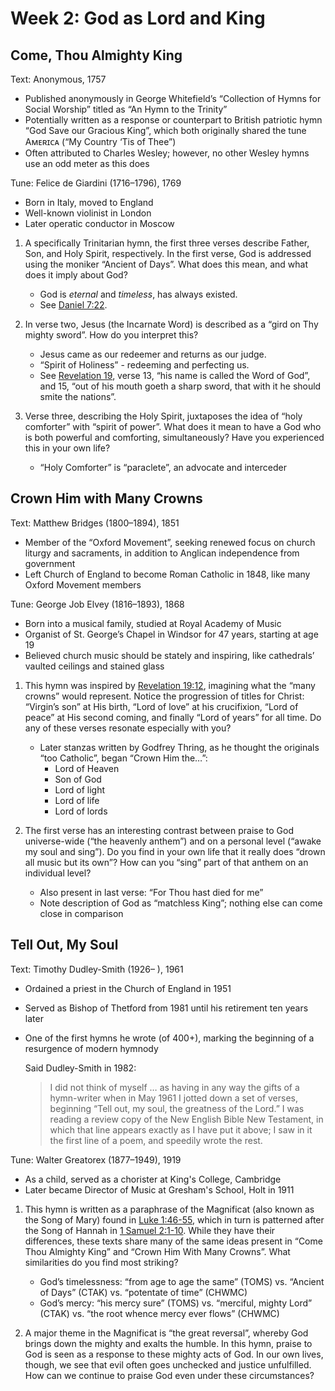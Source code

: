 # Week 2: God as Lord and King

## Come, Thou Almighty King

Text: Anonymous, 1757
 - Published anonymously in George Whitefield’s “Collection of Hymns for Social Worship” titled as “An Hymn to the Trinity”
 - Potentially written as a response or counterpart to British patriotic hymn “God Save our Gracious King”, which both originally shared the tune Aᴍᴇʀɪᴄᴀ (“My Country ‘Tis of Thee”)
 - Often attributed to Charles Wesley; however, no other Wesley hymns use an odd meter as this does

Tune: Felice de Giardini (1716–1796), 1769
 - Born in Italy, moved to England
 - Well-known violinist in London
 - Later operatic conductor in Moscow

1. A specifically Trinitarian hymn, the first three verses describe Father, Son, and Holy Spirit, respectively. In the first verse, God is addressed using the moniker “Ancient of Days”. What does this mean, and what does it imply about God?

	- God is *eternal* and *timeless*, has always existed.
	- See [Daniel 7:22](https://www.biblegateway.com/passage/?search=daniel+7%3A22&version=ESV).

1. In verse two, Jesus (the Incarnate Word) is described as a “gird on Thy mighty sword”. How do you interpret this?

	- Jesus came as our redeemer and returns as our judge.
	- “Spirit of Holiness” - redeeming and perfecting us.
	- See [Revelation 19](https://www.biblegateway.com/passage/?search=Revelation%2019&version=ESV), verse 13, “his name is called the Word of God”, and 15, “out of his mouth goeth a sharp sword, that with it he should smite the nations”.

1. Verse three, describing the Holy Spirit, juxtaposes the idea of “holy comforter” with “spirit of power”. What does it mean to have a God who is both powerful and comforting, simultaneously? Have you experienced this in your own life?

	- “Holy Comforter” is “paraclete”, an advocate and interceder

## Crown Him with Many Crowns

Text: Matthew Bridges (1800–1894), 1851
 - Member of the “Oxford Movement”, seeking renewed focus on church liturgy and sacraments, in addition to Anglican independence from government
 - Left Church of England to become Roman Catholic in 1848, like many Oxford Movement members

Tune: George Job Elvey (1816–1893), 1868
 - Born into a musical family, studied at Royal Academy of Music
 - Organist of St. George’s Chapel in Windsor for 47 years, starting at age 19
 - Believed church music should be stately and inspiring, like cathedrals’ vaulted ceilings and stained glass

1. This hymn was inspired by [Revelation 19:12](https://www.biblegateway.com/passage/?search=Revelation+19%3A12&version=ESV), imagining what the “many crowns” would represent. Notice the progression of titles for Christ: “Virgin’s son” at His birth, “Lord of love” at his crucifixion, “Lord of peace” at His second coming, and finally “Lord of years” for all time. Do any of these verses resonate especially with you?

	- Later stanzas written by Godfrey Thring, as he thought the originals “too Catholic”, began “Crown Him the…”:
		- Lord of Heaven
		- Son of God
		- Lord of light
		- Lord of life
		- Lord of lords

1. The first verse has an interesting contrast between praise to God universe-wide (“the heavenly anthem”) and on a personal level (“awake my soul and sing”). Do you find in your own life that it really does “drown all music but its own”? How can you “sing” part of that anthem on an individual level?

	- Also present in last verse: “For Thou hast died for me”
	- Note description of God as “matchless King”; nothing else can come close in comparison

## Tell Out, My Soul

Text: Timothy Dudley-Smith (1926– ), 1961
 - Ordained a priest in the Church of England in 1951
 - Served as Bishop of Thetford from 1981 until his retirement ten years later
 - One of the first hymns he wrote (of 400+), marking the beginning of a resurgence of modern hymnody

	Said Dudley-Smith in 1982:
	> I did not think of myself … as having in any way the gifts of a hymn-writer when in May 1961 I jotted down a set of verses, beginning “Tell out, my soul, the greatness of the Lord.” I was reading a review copy of the New English Bible New Testament, in which that line appears exactly as I have put it above; I saw in it the first line of a poem, and speedily wrote the rest.

Tune: Walter Greatorex (1877–1949), 1919
 - As a child, served as a chorister at King's College, Cambridge
 - Later became Director of Music at Gresham's School, Holt in 1911

1. This hymn is written as a paraphrase of the Magnificat (also known as the Song of Mary) found in [Luke 1:46-55](https://www.biblegateway.com/passage/?search=Luke+1:46-55), which in turn is patterned after the Song of Hannah in [1 Samuel 2:1-10](https://www.biblegateway.com/passage/?search=1%20Samuel%202:1-10). While they have their differences, these texts share many of the same ideas present in “Come Thou Almighty King” and “Crown Him With Many Crowns”. What similarities do you find most striking?

	- God’s timelessness: “from age to age the same” (TOMS) vs. “Ancient of Days” (CTAK) vs. “potentate of time” (CHWMC)
	- God’s mercy: “his mercy sure” (TOMS) vs. “merciful, mighty Lord” (CTAK) vs. “the root whence mercy ever flows” (CHWMC)

1. A major theme in the Magnificat is “the great reversal”, whereby God brings down the mighty and exalts the humble. In this hymn, praise to God is seen as a response to these mighty acts of God. In our own lives, though, we see that evil often goes unchecked and justice unfulfilled. How can we continue to praise God even under these circumstances?
